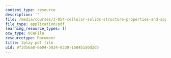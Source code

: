 ```yaml
---
content_type: resource
description: ''
file: /media/courses/3-054-cellular-solids-structure-properties-and-applications-spring-2015/9f3d56a88e04502403301684b1a0d2db_U2DvFy2qM74.pdf
file_type: application/pdf
learning_resource_types: []
ocw_type: OCWFile
resourcetype: Document
title: 3play pdf file
uid: 9f3d56a8-8e04-5024-0330-1684b1a0d2db
---
```

